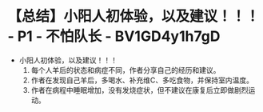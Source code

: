 # 【总结】小阳人初体验，以及建议！！！ - P1 - 不怕队长 - BV1GD4y1h7gD

-   小阳人初体验，以及建议！！！
    1.  每个人羊后的状态和病症不同，作者分享自己的经历和建议。
    2.  作者在发现自己羊后，多喝水、补充维C、多吃食物，并保持室内温度。
    3.  作者在病程中睡眠增加，没有发烧症状，但不建议在康复后立即做剧烈运动。